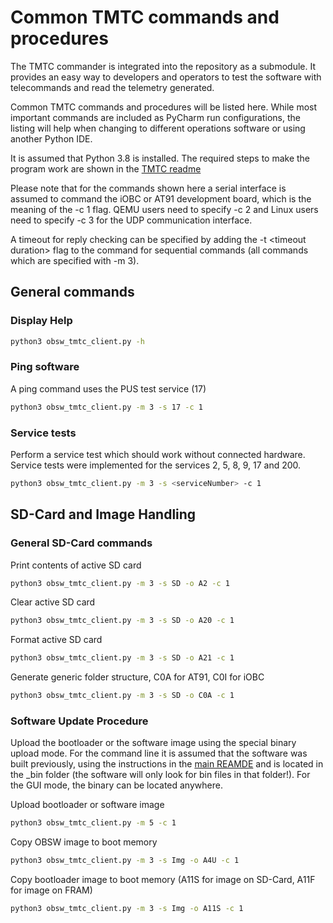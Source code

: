 # Common TMTC commands and procedures

The TMTC commander is integrated into the repository as a submodule.
It provides an easy way to developers and operators to test the software
with telecommands and read the telemetry generated.

Common TMTC commands and procedures will be listed here. 
While most important commands are included as PyCharm run configurations,
the listing will help when changing to different operations software
or using another Python IDE.

It is assumed that Python 3.8 is installed. The required steps to make
the program work are shown in the [TMTC readme](https://git.ksat-stuttgart.de/source/tmtc)

Please note that for the commands shown here a serial interface is assumed to
command the iOBC or AT91 development board, which is the meaning of the -c 1 flag.
QEMU users need to specify -c 2 and Linux users need to specify -c 3 for the 
UDP communication interface.

A timeout for reply checking can be specified by adding the -t \<timeout duration\> flag to the
command for sequential commands (all commands which are specified with -m 3).

## General commands

### Display Help
```sh
python3 obsw_tmtc_client.py -h
``` 
 
### Ping software

A ping command uses the PUS test service (17)
```sh
python3 obsw_tmtc_client.py -m 3 -s 17 -c 1 
```

### Service tests

Perform a service test which should work without connected hardware.
Service tests were implemented for the services 2, 5, 8, 9, 17 and 200.

```sh
python3 obsw_tmtc_client.py -m 3 -s <serviceNumber> -c 1
```

## SD-Card and Image Handling

### General SD-Card commands

Print contents of active SD card
```sh
python3 obsw_tmtc_client.py -m 3 -s SD -o A2 -c 1 
``` 

Clear active SD card
```sh
python3 obsw_tmtc_client.py -m 3 -s SD -o A20 -c 1
``` 

Format active SD card
```sh
python3 obsw_tmtc_client.py -m 3 -s SD -o A21 -c 1
```

Generate generic folder structure, C0A for AT91, C0I for iOBC
```sh
python3 obsw_tmtc_client.py -m 3 -s SD -o C0A -c 1
```

###  Software Update Procedure

Upload the bootloader or the software image using the special
binary upload mode. For the command line it is assumed that the software was built previously, 
using the instructions in the [main REAMDE](https://git.ksat-stuttgart.de/source/sourceobsw/-/blob/master/README.md) and is located in the \_bin folder (the software will 
only look for bin files in that folder!).
For the GUI mode, the binary can be located anywhere.

Upload bootloader or software image
```sh
python3 obsw_tmtc_client.py -m 5 -c 1
```

Copy OBSW image to boot memory
```sh
python3 obsw_tmtc_client.py -m 3 -s Img -o A4U -c 1
```

Copy bootloader image to boot memory (A11S for image on SD-Card, A11F for image on FRAM)
```sh
python3 obsw_tmtc_client.py -m 3 -s Img -o A11S -c 1 
```

